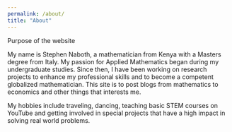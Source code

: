 ```yaml
---
permalink: /about/
title: "About"
---
```

Purpose of the website

My name is Stephen Naboth, a mathematician from Kenya with a Masters degree from Italy.  My passion for Applied Mathematics
began during my undergraduate studies. Since then, I have been working on research projects to enhance my professional skills
and to become a competent globalized mathematician. This site is to post blogs from mathematics to economics and other things
that interests me.

My hobbies include traveling, dancing, teaching basic STEM courses on YouTube and getting involved in special projects that have a high impact in solving real world problems. 



